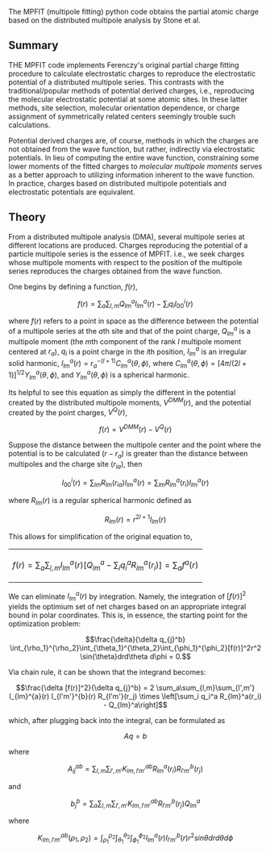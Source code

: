 The MPFIT (multipole fitting) python code obtains the partial atomic charge based on the distributed multipole analysis by Stone et al. 

## Summary 

THE MPFIT code implements Ferenczy's original partial charge fitting procedure to calculate electrostatic charges to reproduce the electrostatic potential of a distributed multipole series. This contrasts with the traditional/popular methods of potential derived charges, i.e., reproducing the molecular electrostatic potential at some atomic sites. In these latter methods, site selection, molecular orientation dependence, or charge assignment of symmetrically related centers seemingly trouble such calculations.

Potential derived charges are, of course, methods in which the charges are not obtained from the wave function, but rather, indirectly via electrostatic potentials. In lieu of computing the entire wave function, constraining some lower moments of the fitted charges to *molecular multipole moments* serves as a better approach to utilizing information inherent to the wave function. In practice, charges based on distributed multipole potentials and electrostatic potentials are equivalent.  
 

## Theory  

From a distributed multipole analysis (DMA), several multipole series at different locations are produced. Charges reproducing the potential of a particle multipole series is the essence of MPFIT. i.e., we seek charges whose multipole moments with respect to the position of the multipole series reproduces the charges obtained from the wave function. 

One begins by defining a function, $f(r)$,

$$f(r) = \sum_{a}\sum_{l,m} Q_{lm}^{a}I_{lm}^{a}(r) - \sum_{i}q_{i}I_{00}^{i}(r)$$

where $f(r)$ refers to a point in space as the difference between the potential of a multipole series at the *a*th site and that of the point charge, $Q_{lm}^{a}$ is a multipole moment (the *m*th component of the rank *l* multipole moment centered at $r_a$), $q_i$ is a point charge in the *i*th position, $I_{lm}^{a}$ is an irregular solid harmonic, $I_{lm}^{a}(r) = r_{a}^{-(l+1)}C_{lm}^{a}(\theta,\phi)$, where $C_{lm}^{a}(\theta,\phi) = [4\pi/(2l + 1)]^{1/2}Y_{lm}^{a}(\theta,\phi)$, and $Y_{lm}^{a}(\theta,\phi)$ is a spherical harmonic. 


Its helpful to see this equation as simply the different in the potential created by the distributed multipole moments, $V^{DMM}(r)$, and the potential created by the point charges, $V^{Q}(r)$, 

$$f(r) = V^{DMM}(r) - V^{Q}(r)$$

Suppose the distance between the multipole center and the point where the potential is to be calculated ($r-r_a$) is greater than the distance between multipoles and the charge site ($r_{ia}$), then 

$$I_{00}^{i}(r) = \sum_{lm} R_{lm}(r_{ia}) I_{lm}^a(r) = \sum_{lm} R_{lm}^a(r_i) I^{a}_{lm}(r)$$

where $R_{lm}(r)$ is a regular spherical harmonic defined as 

$$R_{lm}(r) = r^{2l+1}I_{lm}(r)$$

This allows for simplification of the original equation to, 

<table align="center">
<tr>
<td>

$$f(r) = \sum_a\sum_{l,m}I_{lm}^a(r)[Q_{lm}^a - \sum_{i}q_{i}^{a}R_{lm}^{a}(r_i)] = \sum_{a}f^{a}(r)$$

</td>
</tr>
</table>

We can eliminate $I_{lm}^{a}(r)$ by integration. Namely, the integration of $[f(r)]^2$ yields the optimium set of net charges based on an appropriate integral bound in polar coordinates. This is, in essence, the starting point for the optimization problem:

$$\frac{\delta}{\delta q_{j}^b} \int_{\rho_1}^{\rho_2}\int_{\theta_1}^{\theta_2}\int_{\phi_1}^{\phi_2}[f(r)]^2r^2 \sin{\theta}drd\theta d\phi = 0.$$

Via chain rule, it can be shown that the integrand becomes:

$$\frac{\delta [f(r)]^2}{\delta q_{j}^b} = 2 \sum_a\sum_{l,m}\sum_{l',m'} I_{lm}^{a}(r) I_{l'm'}^{b}(r) R_{l'm'}(r_j) \times \left[\sum_i q_i^a R_{lm}^a(r_i) - Q_{lm}^a\right]$$

which, after plugging back into the integral, can be formulated as 

$$Aq = b$$

where 

$$A_{ij}^{ab} = \sum_{l,m}\sum_{l',m'} K_{lm,l'm'}^{ab} R_{lm}^a (r_i) R_{l'm'}^b (r_j)$$

and 

$$b_j^b = \sum_a\sum_{l,m}\sum_{l',m'} K_{lm,l'm'}^{ab} R_{l'm'}^b(r_j) Q_{lm}^a$$

where 

$$K_{lm,l'm'}^{ab} (\rho_1,\rho_2) = \int_{\rho_1}^{\rho_2}\int_{\theta_1}^{\theta_2}\int_{\phi_1}^{\phi_2} I_{lm}^a(r) I_{l'm'}^b(r) r^2 sin\theta dr d\theta d\phi$$


